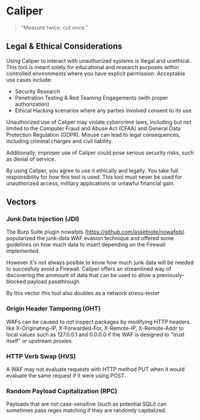 # Caliper

> "Measure twice, cut once."

## Legal & Ethical Considerations
Using Caliper to interact with unauthorized systems is illegal and unethical. This tool is meant solely for educational and research purposes within controlled environments where you have explicit permission. Acceptable use cases include:

- Security Research
- Penetration Testing & Red Teaming Engagements (with proper authorization)
- Ethical Hacking scenarios where any parties involved consent to its use

Unauthorized use of Caliper may violate cybercrime laws, including but not limited to the Computer Fraud and Abuse Act (CFAA) and General Data Protection Regulation (GDPR). Misuse can lead to legal consequences, including criminal charges and civil liability.

Additionally, improper use of Caliper could pose serious security risks, such as denial of service.

By using Caliper, you agree to use it ethically and legally. You take full responsibility for how this tool is used. This tool must never be used for unauthorized access, military applications or unlawful financial gain.

## Vectors
### Junk Data Injection (JDI)
The Burp Suite plugin nowafpls (https://github.com/assetnote/nowafpls) popularized the junk-data WAF evasion technique and offered some guidelines on how much data to insert depending on the Firewall implemented. 

However it's not always posible to know how much junk data will be needed to succesfuly avoid a Firewall. Caliper offers an streamlined way of discovering the ammount of data that can be used to allow a previously-blocked payload passthrough

By this vector this tool also doubles as a network stress-tester

### Origin Header Tampering (OHT)
WAFs can be caused to not inspect packages by modifying HTTP headers like X-Originating-IP, X-Forwarded-For, X-Remote-IP, X-Remote-Addr to local values such as 127.0.0.1 and 0.0.0.0 if the WAF is designed to "trust itself" or upstream proxies.

### HTTP Verb Swap (HVS)
A WAF may not evaluate requests with HTTP method PUT when it would evaluate the same request if it were using POST.

### Random Payload Capitalization (RPC)
Payloads that are not case-sensitive (such as potential SQLi) can sometimes pass regex matching if they are randomly capitalized.

